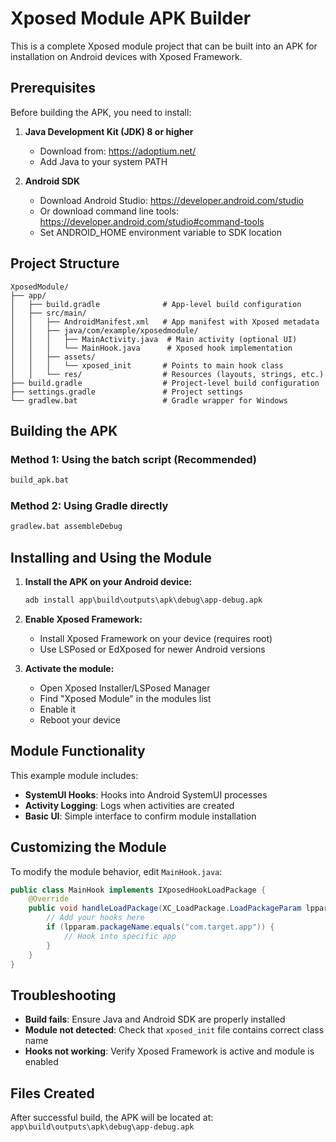 # Xposed Module APK Builder

This is a complete Xposed module project that can be built into an APK for installation on Android devices with Xposed Framework.

## Prerequisites

Before building the APK, you need to install:

1. **Java Development Kit (JDK) 8 or higher**
   - Download from: https://adoptium.net/
   - Add Java to your system PATH

2. **Android SDK**
   - Download Android Studio: https://developer.android.com/studio
   - Or download command line tools: https://developer.android.com/studio#command-tools
   - Set ANDROID_HOME environment variable to SDK location

## Project Structure

```
XposedModule/
├── app/
│   ├── build.gradle              # App-level build configuration
│   ├── src/main/
│   │   ├── AndroidManifest.xml   # App manifest with Xposed metadata
│   │   ├── java/com/example/xposedmodule/
│   │   │   ├── MainActivity.java  # Main activity (optional UI)
│   │   │   └── MainHook.java      # Xposed hook implementation
│   │   ├── assets/
│   │   │   └── xposed_init       # Points to main hook class
│   │   └── res/                  # Resources (layouts, strings, etc.)
├── build.gradle                  # Project-level build configuration
├── settings.gradle               # Project settings
└── gradlew.bat                   # Gradle wrapper for Windows
```

## Building the APK

### Method 1: Using the batch script (Recommended)
```cmd
build_apk.bat
```

### Method 2: Using Gradle directly
```cmd
gradlew.bat assembleDebug
```

## Installing and Using the Module

1. **Install the APK on your Android device:**
   ```cmd
   adb install app\build\outputs\apk\debug\app-debug.apk
   ```

2. **Enable Xposed Framework:**
   - Install Xposed Framework on your device (requires root)
   - Use LSPosed or EdXposed for newer Android versions

3. **Activate the module:**
   - Open Xposed Installer/LSPosed Manager
   - Find "Xposed Module" in the modules list
   - Enable it
   - Reboot your device

## Module Functionality

This example module includes:

- **SystemUI Hooks**: Hooks into Android SystemUI processes
- **Activity Logging**: Logs when activities are created
- **Basic UI**: Simple interface to confirm module installation

## Customizing the Module

To modify the module behavior, edit `MainHook.java`:

```java
public class MainHook implements IXposedHookLoadPackage {
    @Override
    public void handleLoadPackage(XC_LoadPackage.LoadPackageParam lpparam) {
        // Add your hooks here
        if (lpparam.packageName.equals("com.target.app")) {
            // Hook into specific app
        }
    }
}
```

## Troubleshooting

- **Build fails**: Ensure Java and Android SDK are properly installed
- **Module not detected**: Check that `xposed_init` file contains correct class name
- **Hooks not working**: Verify Xposed Framework is active and module is enabled

## Files Created

After successful build, the APK will be located at:
`app\build\outputs\apk\debug\app-debug.apk`
